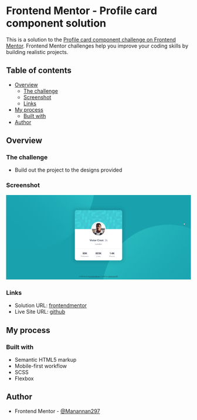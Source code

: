 # Frontend Mentor - Profile card component solution

This is a solution to the [Profile card component challenge on Frontend Mentor](https://www.frontendmentor.io/challenges/profile-card-component-cfArpWshJ). Frontend Mentor challenges help you improve your coding skills by building realistic projects.

## Table of contents

- [Overview](#overview)
  - [The challenge](#the-challenge)
  - [Screenshot](#screenshot)
  - [Links](#links)
- [My process](#my-process)
  - [Built with](#built-with)
- [Author](#author)

## Overview

### The challenge

- Build out the project to the designs provided

### Screenshot

![](./screenshot.png)

### Links

- Solution URL: [frontendmentor]()
- Live Site URL: [github]()

## My process

### Built with

- Semantic HTML5 markup
- Mobile-first workflow
- SCSS
- Flexbox

## Author

- Frontend Mentor - [@Manannan297](https://www.frontendmentor.io/profile/Manannan297)
